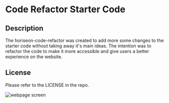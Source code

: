 # Code Refactor Starter Code

## Description

The horiseon-code-refactor was created to add more some changes to the starter code without taking away it's main ideas.
The intention was to refactor the code to make it more accessible and give users a better experience on the website.

## License

Please refer to the LICENSE in the repo.

![webpage screen](https://user-images.githubusercontent.com/119564199/209263521-5b1f213c-2ecd-495e-b958-9e21042fe83a.png)

